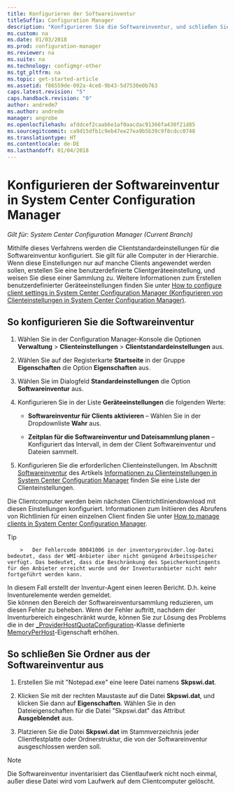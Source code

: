 ```yaml
---
title: Konfigurieren der Softwareinventur
titleSuffix: Configuration Manager
description: "Konfigurieren Sie die Softwareinventur, und schließen Sie Ordner aus der Softwareinventur in Configuration Manager aus."
ms.custom: na
ms.date: 01/03/2018
ms.prod: configuration-manager
ms.reviewer: na
ms.suite: na
ms.technology: configmgr-other
ms.tgt_pltfrm: na
ms.topic: get-started-article
ms.assetid: f86559de-092a-4ce8-9b43-5d7530e0b763
caps.latest.revision: "5"
caps.handback.revision: "0"
author: andredm7
ms.author: andredm
manager: angrobe
ms.openlocfilehash: afddcef2caab6e1af0aacdac91366fa430f21d85
ms.sourcegitcommit: ca9d15dfb1c9eb47ee27ea9b5b39c9f8cdcc0748
ms.translationtype: HT
ms.contentlocale: de-DE
ms.lasthandoff: 01/04/2018
---
```

# <a name="how-to-configure-software-inventory-in-system-center-configuration-manager"></a>Konfigurieren der Softwareinventur in System Center Configuration Manager

*Gilt für: System Center Configuration Manager (Current Branch)*

Mithilfe dieses Verfahrens werden die Clientstandardeinstellungen für die Softwareinventur konfiguriert. Sie gilt für alle Computer in der Hierarchie. Wenn diese Einstellungen nur auf manche Clients angewendet werden sollen, erstellen Sie eine benutzerdefinierte Clientgeräteeinstellung, und weisen Sie diese einer Sammlung zu. Weitere Informationen zum Erstellen benutzerdefinierter Geräteeinstellungen finden Sie unter [How to configure client settings in System Center Configuration Manager (Konfigurieren von Clienteinstellungen in System Center Configuration Manager)](../../../../core/clients/deploy/configure-client-settings.md).   

## <a name="to-configure-software-inventory"></a>So konfigurieren Sie die Softwareinventur  

1.  Wählen Sie in der Configuration Manager-Konsole die Optionen **Verwaltung** > **Clienteinstellungen** > **Clientstandardeinstellungen** aus.  

4.  Wählen Sie auf der Registerkarte **Startseite** in der Gruppe **Eigenschaften** die Option **Eigenschaften** aus.  

5.  Wählen Sie im Dialogfeld **Standardeinstellungen** die Option **Softwareinventur** aus.  

6.  Konfigurieren Sie in der Liste **Geräteeinstellungen** die folgenden Werte:  

    -   **Softwareinventur für Clients aktivieren** – Wählen Sie in der Dropdownliste **Wahr** aus.  

    -   **Zeitplan für die Softwareinventur und Dateisammlung planen** – Konfiguriert das Intervall, in dem der Client Softwareinventur und Dateien sammelt.   

7.  Konfigurieren Sie die erforderlichen Clienteinstellungen. Im Abschnitt [Softwareinventur](../../../../core/clients/deploy/about-client-settings.md#software-inventory) des Artikels [Informationen zu Clienteinstellungen in System Center Configuration Manager](../../../../core/clients/deploy/about-client-settings.md) finden Sie eine Liste der Clienteinstellungen.  

 Die Clientcomputer werden beim nächsten Clientrichtliniendownload mit diesen Einstellungen konfiguriert. Informationen zum Initiieren des Abrufens von Richtlinien für einen einzelnen Client finden Sie unter [How to manage clients in System Center Configuration Manager](../../../../core/clients/manage/manage-clients.md).  

 > [!TIP]  
        >   Der Fehlercode 80041006 in der inventoryprovider.log-Datei bedeutet, dass der WMI-Anbieter über nicht genügend Arbeitsspeicher verfügt. Das bedeutet, dass die Beschränkung des Speicherkontingents für den Anbieter erreicht wurde und der Inventuranbieter nicht mehr fortgeführt werden kann.
In diesem Fall erstellt der Inventur-Agent einen leeren Bericht. D.h. keine Inventurelemente werden gemeldet. <br/>
Sie können den Bereich der Softwareinventursammlung reduzieren, um diesen Fehler zu beheben. Wenn der Fehler auftritt, nachdem der Inventurbereich eingeschränkt wurde, können Sie zur Lösung des Problems die in der [_ProviderHostQuotaConfiguration](https://msdn.microsoft.com/library/aa394671)-Klasse definierte [MemoryPerHost](https://blogs.technet.microsoft.com/askperf/2008/09/16/memory-and-handle-quotas-in-the-wmi-provider-service/)-Eigenschaft erhöhen.

<!--SMS.480648 include WMI Out of memory tip -->


## <a name="to-exclude-folders-from-software-inventory"></a>So schließen Sie Ordner aus der Softwareinventur aus  

1.  Erstellen Sie mit "Notepad.exe" eine leere Datei namens **Skpswi.dat**.  

2.  Klicken Sie mit der rechten Maustaste auf die Datei **Skpswi.dat**, und klicken Sie dann auf **Eigenschaften**. Wählen Sie in den Dateieigenschaften für die Datei "Skpswi.dat" das Attribut **Ausgeblendet** aus.  

3.  Platzieren Sie die Datei **Skpswi.dat** im Stammverzeichnis jeder Clientfestplatte oder Ordnerstruktur, die von der Softwareinventur ausgeschlossen werden soll.  

> [!NOTE]  
>  Die Softwareinventur inventarisiert das Clientlaufwerk nicht noch einmal, außer diese Datei wird vom Laufwerk auf dem Clientcomputer gelöscht.